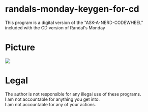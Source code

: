 # randals-monday-keygen-for-cd
This program is a digital version of the "ASK-A-NERD-CODEWHEEL" included with the CD version of Randal's Monday

# Picture
![](https://i.ibb.co/THSL7sw/Screenshot-156.png)
# Legal
 The author is not responsible for any illegal use of these programs.<br/>
 I am not accountable for anything you get into.<br/>
 I am not accountable for any of your actions.<br/>
